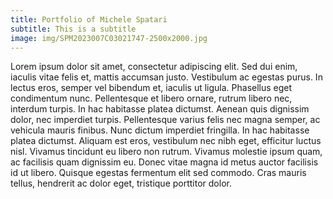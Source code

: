 ```yaml
---
title: Portfolio of Michele Spatari
subtitle: This is a subtitle
image: img/SPM2023007C03021747-2500x2000.jpg
---
```


Lorem ipsum dolor sit amet, consectetur adipiscing elit. Sed dui enim, iaculis vitae felis et, mattis accumsan justo. Vestibulum ac egestas purus. In lectus eros, semper vel bibendum et, iaculis ut ligula. Phasellus eget condimentum nunc. Pellentesque et libero ornare, rutrum libero nec, interdum turpis. In hac habitasse platea dictumst. Aenean quis dignissim dolor, nec imperdiet turpis. Pellentesque varius felis nec magna semper, ac vehicula mauris finibus. Nunc dictum imperdiet fringilla. In hac habitasse platea dictumst. Aliquam est eros, vestibulum nec nibh eget, efficitur luctus nisl. Vivamus tincidunt eu libero non rutrum. Vivamus molestie ipsum quam, ac facilisis quam dignissim eu. Donec vitae magna id metus auctor facilisis id ut libero. Quisque egestas fermentum elit sed commodo. Cras mauris tellus, hendrerit ac dolor eget, tristique porttitor dolor.

